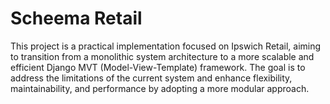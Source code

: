 # Scheema Retail
This project is a practical implementation focused on Ipswich Retail, aiming to transition from a monolithic system architecture to a more scalable and efficient Django MVT (Model-View-Template) framework. The goal is to address the limitations of the current system and enhance flexibility, maintainability, and performance by adopting a more modular approach.
